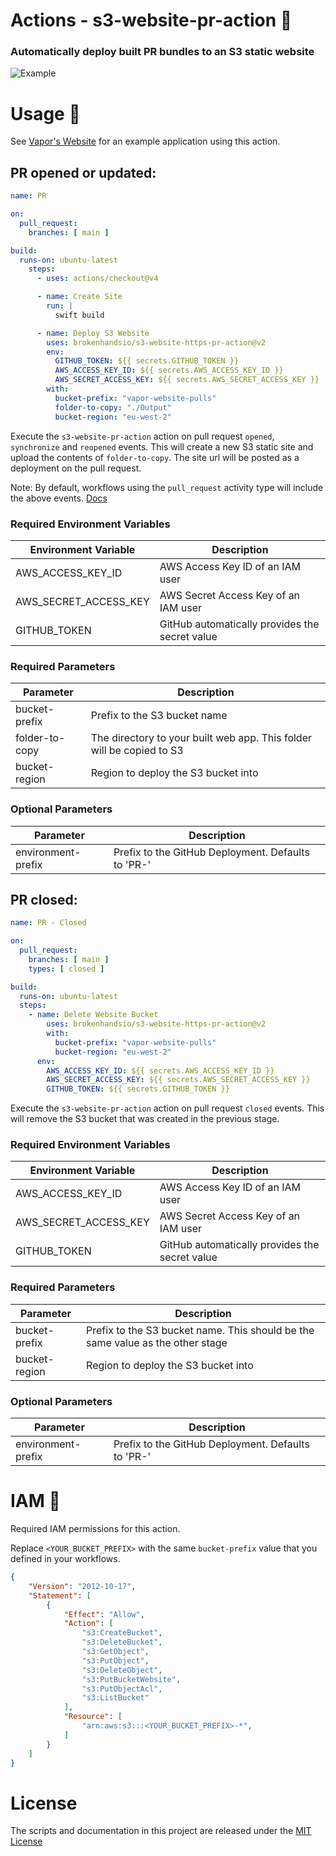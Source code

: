 # Actions - s3-website-pr-action 🚀

### Automatically deploy built PR bundles to an S3 static website

![Example](Example.png?raw=true)

# Usage 📝

See [Vapor's Website](https://github.com/vapor/wesbite) for an example application using this action.

## PR opened or updated:

```yaml
name: PR

on:
  pull_request:
    branches: [ main ]

build:
  runs-on: ubuntu-latest
    steps:
      - uses: actions/checkout@v4

      - name: Create Site
        run: |
          swift build

      - name: Deploy S3 Website
        uses: brokenhandsio/s3-website-https-pr-action@v2
        env:
          GITHUB_TOKEN: ${{ secrets.GITHUB_TOKEN }}
          AWS_ACCESS_KEY_ID: ${{ secrets.AWS_ACCESS_KEY_ID }}
          AWS_SECRET_ACCESS_KEY: ${{ secrets.AWS_SECRET_ACCESS_KEY }}
        with:
          bucket-prefix: "vapor-website-pulls"
          folder-to-copy: "./Output"
          bucket-region: "eu-west-2"
```

Execute the `s3-website-pr-action` action on pull request `opened`, `synchronize` and `reopened` events. This will create a new S3 static site and upload the contents of `folder-to-copy`. 
The site url will be posted as a deployment on the pull request.  

Note: By default, workflows using the `pull_request` activity type will include the above events. [Docs](https://help.github.com/en/actions/reference/events-that-trigger-workflows#pull-request-event-pull_request)

### Required Environment Variables
| Environment Variable  | Description                                    |
| --------------------- | ---------------------------------------------- |
| AWS_ACCESS_KEY_ID     | AWS Access Key ID of an IAM user               |
| AWS_SECRET_ACCESS_KEY | AWS Secret Access Key of an IAM user           |
| GITHUB_TOKEN          | GitHub automatically provides the secret value |

### Required Parameters
| Parameter      | Description                                                           |
| -------------- | --------------------------------------------------------------------- |
| bucket-prefix  | Prefix to the S3 bucket name                                          |
| folder-to-copy | The directory to your built web app. This folder will be copied to S3 |
| bucket-region  | Region to deploy the S3 bucket into                                   |

### Optional Parameters
| Parameter          | Description                                        |
| ------------------ | -------------------------------------------------- |
| environment-prefix | Prefix to the GitHub Deployment. Defaults to 'PR-' |


## PR closed:

```yaml
name: PR - Closed

on:
  pull_request:
    branches: [ main ]
    types: [ closed ]

build:
  runs-on: ubuntu-latest
  steps:
    - name: Delete Website Bucket
        uses: brokenhandsio/s3-website-https-pr-action@v2
        with:
          bucket-prefix: "vapor-website-pulls"
          bucket-region: "eu-west-2"
      env:
        AWS_ACCESS_KEY_ID: ${{ secrets.AWS_ACCESS_KEY_ID }}
        AWS_SECRET_ACCESS_KEY: ${{ secrets.AWS_SECRET_ACCESS_KEY }}
        GITHUB_TOKEN: ${{ secrets.GITHUB_TOKEN }}
```

Execute the `s3-website-pr-action` action on pull request `closed` events. This will remove the S3 bucket that was created in the previous stage.

### Required Environment Variables
| Environment Variable  | Description                                    |
| --------------------- | ---------------------------------------------- |
| AWS_ACCESS_KEY_ID     | AWS Access Key ID of an IAM user               |
| AWS_SECRET_ACCESS_KEY | AWS Secret Access Key of an IAM user           |
| GITHUB_TOKEN          | GitHub automatically provides the secret value |

### Required Parameters
| Parameter     | Description                                                                    |
| ------------- | ------------------------------------------------------------------------------ |
| bucket-prefix | Prefix to the S3 bucket name. This should be the same value as the other stage |
| bucket-region  | Region to deploy the S3 bucket into                                           |

### Optional Parameters
| Parameter          | Description                                        |
| ------------------ | -------------------------------------------------- |
| environment-prefix | Prefix to the GitHub Deployment. Defaults to 'PR-' |

# IAM 🔐

Required IAM permissions for this action.

Replace `<YOUR_BUCKET_PREFIX>` with the same `bucket-prefix` value that you defined in your workflows.

```json
{
    "Version": "2012-10-17",
    "Statement": [
        {
            "Effect": "Allow",
            "Action": [
                "s3:CreateBucket",
                "s3:DeleteBucket",
                "s3:GetObject",
                "s3:PutObject",
                "s3:DeleteObject",
                "s3:PutBucketWebsite",
                "s3:PutObjectAcl",
                "s3:ListBucket"
            ],
            "Resource": [
                "arn:aws:s3:::<YOUR_BUCKET_PREFIX>-*",
            ]
        }
    ]
}
```

# License

The scripts and documentation in this project are released under the [MIT License](LICENSE)
